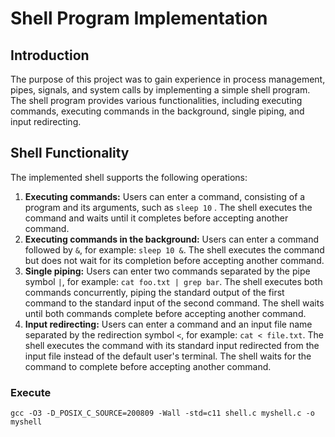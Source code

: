 # Shell Program Implementation
## Introduction
The purpose of this project was to gain experience in process management, pipes, signals, and system calls by implementing a simple shell program. The shell program provides various functionalities, including executing commands, executing commands in the background, single piping, and input redirecting.

## Shell Functionality

The implemented shell supports the following operations:

1. **Executing commands:** Users can enter a command, consisting of a program and its arguments, such as ```sleep 10``` . The shell executes the command and waits until it completes before accepting another command.
2. **Executing commands in the background:** Users can enter a command followed by ```&```, for example: ```sleep 10 &```. The shell executes the command but does not wait for its completion before accepting another command.
3. **Single piping:** Users can enter two commands separated by the pipe symbol ```|```, for example: ```cat foo.txt | grep bar```. The shell executes both commands concurrently, piping the standard output of the first command to the standard input of the second command. The shell waits until both commands complete before accepting another command.
4. **Input redirecting:** Users can enter a command and an input file name separated by the redirection symbol ```<```, for example: ```cat < file.txt```. The shell executes the command with its standard input redirected from the input file instead of the default user's terminal. The shell waits for the command to complete before accepting another command.

### Execute 

```gcc -O3 -D_POSIX_C_SOURCE=200809 -Wall -std=c11 shell.c myshell.c -o myshell```


